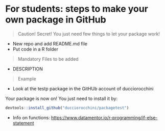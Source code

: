 # For students: steps to make your own package in GitHub

> Caution! Secret! You just need few things to let your package work!
 
+ New repo and add README.md file
+ Put code in a R folder

> Mandatory Files to be added
+ DESCRIPTION

> Example
+ Look at the testp package in the GitHUb account of ducciorocchini

Your package is now on! You just need to install it by:

```r
devtools::install_github("ducciorocchini/packagetest")
```
+ Info on functions:
https://www.datamentor.io/r-programming/if-else-statement


